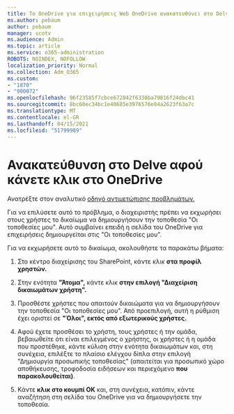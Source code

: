 ```yaml
---
title: Το OneDrive για επιχειρήσεις Web OneDrive ανακατευθύνει στο Delve
ms.author: pebaum
author: pebaum
manager: scotv
ms.audience: Admin
ms.topic: article
ms.service: o365-administration
ROBOTS: NOINDEX, NOFOLLOW
localization_priority: Normal
ms.collection: Adm_O365
ms.custom:
- "1870"
- "900072"
ms.openlocfilehash: 96f23585f7cbce672842f6330ba79816f24dbc41
ms.sourcegitcommit: 8bc60ec34bc1e40685e3976576e04a2623f63a7c
ms.translationtype: MT
ms.contentlocale: el-GR
ms.lasthandoff: 04/15/2021
ms.locfileid: "51799989"
---
```

# <a name="redirected-to-delve-after-you-click-onedrive"></a>Ανακατεύθυνση στο Delve αφού κάνετε κλικ στο OneDrive

Ανατρέξτε στον αναλυτικό [οδηγό αντιμετώπισης προβλημάτων.](https://docs.microsoft.com/sharepoint/support/sites/troubleshooting-guide-for-sites-stopped-at-provisioning)

Για να επιλύσετε αυτό το πρόβλημα, ο διαχειριστής πρέπει να εκχωρήσει στους χρήστες το δικαίωμα να δημιουργήσουν την τοποθεσία "Οι τοποθεσίες μου". Αυτό συμβαίνει επειδή η σελίδα του OneDrive για επιχειρήσεις δημιουργείται στις "Οι τοποθεσίες μου".

Για να εκχωρήσετε αυτό το δικαίωμα, ακολουθήστε τα παρακάτω βήματα:

1. Στο κέντρο διαχείρισης του SharePoint, κάντε κλικ **στα προφίλ χρηστών.**

2. Στην ενότητα **"Άτομα",** κάντε κλικ **στην επιλογή "Διαχείριση δικαιωμάτων χρήστη".**

3. Προσθέστε χρήστες που απαιτούν δικαιώματα για να δημιουργήσουν την τοποθεσία "Οι τοποθεσίες μου". Από προεπιλογή, αυτή η ρύθμιση έχει οριστεί σε **"Όλοι", εκτός από εξωτερικούς χρήστες.**

4. Αφού έχετε προσθέσει το χρήστη, τους χρήστες ή την ομάδα, βεβαιωθείτε ότι είναι επιλεγμένος ο χρήστης, οι χρήστες ή η ομάδα που προστέθηκε, κάντε κύλιση στην ενότητα δικαιωμάτων και, στη συνέχεια, επιλέξτε το πλαίσιο ελέγχου δίπλα στην επιλογή "Δημιουργία προσωπικής τοποθεσίας" (απαιτείται για προσωπικό χώρο αποθήκευσης, τροφοδοσία ειδήσεων και περιεχόμενο **που παρακολουθείται)**. 

5. Κάντε **κλικ στο κουμπί OK** και, στη συνέχεια, κατόπιν, κάντε αναζήτηση στη σελίδα του OneDrive για να δημιουργήσετε την τοποθεσία.

